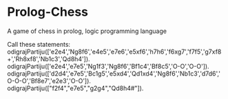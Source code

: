 # Prolog-Chess
A game of chess in prolog, logic programming language

Call these statements:
odigrajPartiju(['e2e4','Ng8f6','e4e5','e7e6','e5xf6','h7h6','f6xg7','f7f5','g7xf8+','Rh8xf8','Nb1c3','Qd8h4']). 
odigrajPartiju(['e2e4','e7e5','Ng1f3','Ng8f6','Bf1c4','Bf8c5','O-O','O-O']). odigrajPartiju(['d2d4','e7e5','Bc1g5','e5xd4','Qd1xd4','Ng8f6','Nb1c3','d7d6','O-O-O','Bf8e7','e2e3','O-O']). odigrajPartiju(["f2f4","e7e5","g2g4","Qd8h4#"]).
